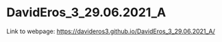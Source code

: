 # DavidEros_3_29.06.2021_A

Link to webpage: https://davideros3.github.io/DavidEros_3_29.06.2021_A/
